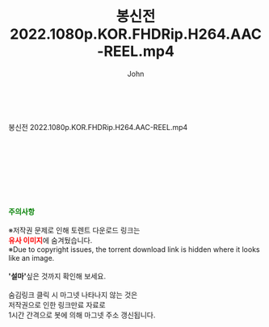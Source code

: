﻿---
layout: post
title:  "봉신전 2022.1080p.KOR.FHDRip.H264.AAC-REEL.mp4"
author: John
categories: [ 영화 ]
tags: [  ]
image:  
description: "봉신전 2022.1080p.KOR.FHDRip.H264.AAC-REEL.mp4 torrent 정보 공유"
toc: true
toc_sticky: true
---

<br>
<div class="view-img">
<a class="view_image" href="https://torrentmobile59.com/bbs/view_image.php?fn=%2Fdata%2Ffile%2Fmovie%2F2345726642_8r0CVPiH_2cbdaaf5d89dcdfa58b57c0378eebd1b652f6c65.jpg" target="_blank"><img alt="" class="img-tag" content="https://torrentmobile59.com/data/file/movie/2345726642_8r0CVPiH_2cbdaaf5d89dcdfa58b57c0378eebd1b652f6c65.jpg" itemprop="image" src="https://torrentmobile59.com/data/file/movie/2345726642_8r0CVPiH_2cbdaaf5d89dcdfa58b57c0378eebd1b652f6c65.jpg"/></a><a class="view_image" href="https://torrentmobile59.com/bbs/view_image.php?fn=%2Fdata%2Ffile%2Fmovie%2F2345726642_74ePJmjg_2f2b8a61123144f33c957f129bc124d1550bfca9.jpg" target="_blank"><img alt="" class="img-tag" content="https://torrentmobile59.com/data/file/movie/2345726642_74ePJmjg_2f2b8a61123144f33c957f129bc124d1550bfca9.jpg" itemprop="image" src="https://torrentmobile59.com/data/file/movie/2345726642_74ePJmjg_2f2b8a61123144f33c957f129bc124d1550bfca9.jpg"/></a></div><div class="view-content" itemprop="description">
<p>봉신전 2022.1080p.KOR.FHDRip.H264.AAC-REEL.mp4<br/></p> </div>
    
<br><br><br><br><br><br><br>
<p data-ke-size="size16"><b><span style="color: green;">주의사항</span></b><br /><br />※저작권 문제로 인해 토렌트 다운로드 링크는<br /><b><span style="color: red;">유사 이미지</span></b>에 숨겨뒀습니다.<br />※Due to copyright issues, the torrent download link is hidden where it looks like an image.<br /><br /><b>'설마'</b>싶은 것까지 확인해 보세요.<br /><br />숨김링크 클릭 시 마그넷 나타나지 않는 것은<br />저작권으로 인한 링크만료 자료로<br />1시간 간격으로 봇에 의해 마그넷 주소 갱신됩니다.</p>
